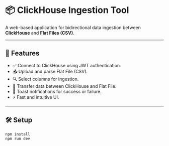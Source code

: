 # 📦 ClickHouse Ingestion Tool

A web-based application for bidirectional data ingestion between **ClickHouse** and **Flat Files (CSV)**.

---

## 🚀 Features

- ✅ Connect to ClickHouse using JWT authentication.
- 📤 Upload and parse Flat File (CSV).
- 🔍 Select columns for ingestion.
- 🔄 Transfer data between ClickHouse and Flat File.
- 🔔 Toast notifications for success or failure.
- ⚡ Fast and intuitive UI.

---

## 🛠️ Setup

```bash
npm install
npm run dev
